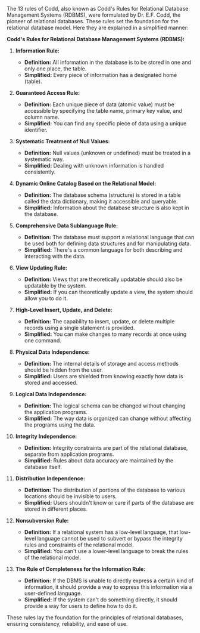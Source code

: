The 13 rules of Codd, also known as Codd's Rules for Relational Database Management Systems (RDBMS), were formulated by Dr. E.F. Codd, the pioneer of relational databases. These rules set the foundation for the relational database model. Here they are explained in a simplified manner:

**Codd's Rules for Relational Database Management Systems (RDBMS):**

1. **Information Rule:**
    
    - **Definition:** All information in the database is to be stored in one and only one place, the table.
    - **Simplified:** Every piece of information has a designated home (table).
2. **Guaranteed Access Rule:**
    
    - **Definition:** Each unique piece of data (atomic value) must be accessible by specifying the table name, primary key value, and column name.
    - **Simplified:** You can find any specific piece of data using a unique identifier.
3. **Systematic Treatment of Null Values:**
    
    - **Definition:** Null values (unknown or undefined) must be treated in a systematic way.
    - **Simplified:** Dealing with unknown information is handled consistently.
4. **Dynamic Online Catalog Based on the Relational Model:**
    
    - **Definition:** The database schema (structure) is stored in a table called the data dictionary, making it accessible and queryable.
    - **Simplified:** Information about the database structure is also kept in the database.
5. **Comprehensive Data Sublanguage Rule:**
    
    - **Definition:** The database must support a relational language that can be used both for defining data structures and for manipulating data.
    - **Simplified:** There's a common language for both describing and interacting with the data.
6. **View Updating Rule:**
    
    - **Definition:** Views that are theoretically updatable should also be updatable by the system.
    - **Simplified:** If you can theoretically update a view, the system should allow you to do it.
7. **High-Level Insert, Update, and Delete:**
    
    - **Definition:** The capability to insert, update, or delete multiple records using a single statement is provided.
    - **Simplified:** You can make changes to many records at once using one command.
8. **Physical Data Independence:**
    
    - **Definition:** The internal details of storage and access methods should be hidden from the user.
    - **Simplified:** Users are shielded from knowing exactly how data is stored and accessed.
9. **Logical Data Independence:**
    
    - **Definition:** The logical schema can be changed without changing the application programs.
    - **Simplified:** The way data is organized can change without affecting the programs using the data.
10. **Integrity Independence:**
    
    - **Definition:** Integrity constraints are part of the relational database, separate from application programs.
    - **Simplified:** Rules about data accuracy are maintained by the database itself.
11. **Distribution Independence:**
    
    - **Definition:** The distribution of portions of the database to various locations should be invisible to users.
    - **Simplified:** Users shouldn't know or care if parts of the database are stored in different places.
12. **Nonsubversion Rule:**
    
    - **Definition:** If a relational system has a low-level language, that low-level language cannot be used to subvert or bypass the integrity rules and constraints of the relational model.
    - **Simplified:** You can't use a lower-level language to break the rules of the relational model.
13. **The Rule of Completeness for the Information Rule:**
    
    - **Definition:** If the DBMS is unable to directly express a certain kind of information, it should provide a way to express this information via a user-defined language.
    - **Simplified:** If the system can't do something directly, it should provide a way for users to define how to do it.

These rules lay the foundation for the principles of relational databases, ensuring consistency, reliability, and ease of use.